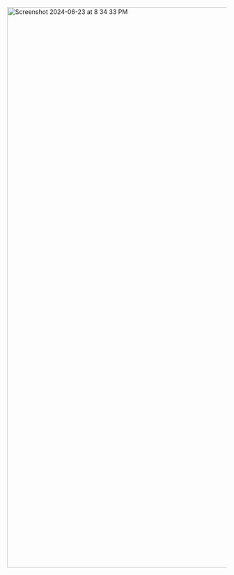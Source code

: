 <img width="1285" alt="Screenshot 2024-06-23 at 8 34 33 PM" src="https://github.com/Sindhura30/Basic-ToDo/assets/26003111/39f1e70e-fa78-4b5b-858a-847a2cc6e4db">
